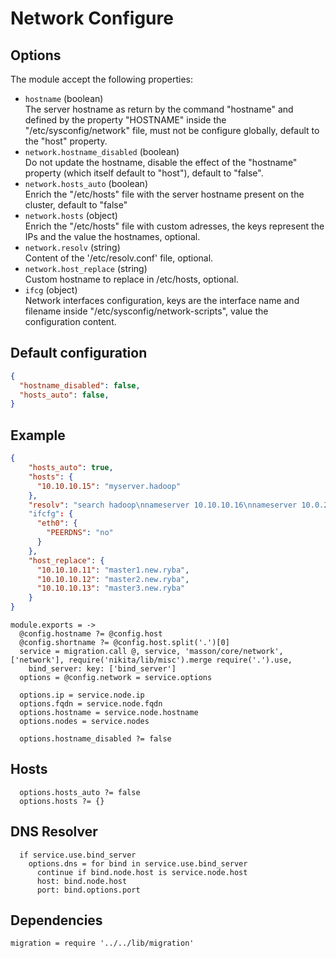
# Network Configure

## Options

The module accept the following properties:

*   `hostname` (boolean)   
    The server hostname as return by the command "hostname" and defined by the 
    property "HOSTNAME" inside the "/etc/sysconfig/network" file, must not be 
    configure globally, default to the "host" property.   
*   `network.hostname_disabled` (boolean)   
    Do not update the hostname, disable the effect of the
    "hostname" property (which itself default to "host"), 
    default to "false".   
*   `network.hosts_auto` (boolean)   
    Enrich the "/etc/hosts" file with the server hostname present on 
    the cluster, default to "false"   
*   `network.hosts` (object)   
    Enrich the "/etc/hosts" file with custom adresses, the keys represent the 
    IPs and the value the hostnames, optional.   
*   `network.resolv` (string)   
    Content of the '/etc/resolv.conf' file, optional.   
*   `network.host_replace` (string)   
    Custom hostname to replace in /etc/hosts, optional.   
*   `ifcg` (object)   
    Network interfaces configuration, keys are the interface name and filename 
    inside "/etc/sysconfig/network-scripts", value the configuration content.

## Default configuration

```json
{
  "hostname_disabled": false,
  "hosts_auto": false,
}
```

## Example

```json
{
    "hosts_auto": true,
    "hosts": {
      "10.10.10.15": "myserver.hadoop"
    },
    "resolv": "search hadoop\nnameserver 10.10.10.16\nnameserver 10.0.2.3"
    "ifcfg": {
      "eth0": {
        "PEERDNS": "no"
      }
    },
    "host_replace": {
      "10.10.10.11": "master1.new.ryba",
      "10.10.10.12": "master2.new.ryba",
      "10.10.10.13": "master3.new.ryba"
    }
}
```

    module.exports = ->
      @config.hostname ?= @config.host
      @config.shortname ?= @config.host.split('.')[0]
      service = migration.call @, service, 'masson/core/network', ['network'], require('nikita/lib/misc').merge require('.').use,
        bind_server: key: ['bind_server']
      options = @config.network = service.options
      
      options.ip = service.node.ip
      options.fqdn = service.node.fqdn
      options.hostname = service.node.hostname
      options.nodes = service.nodes
      
      options.hostname_disabled ?= false
      
## Hosts

      options.hosts_auto ?= false
      options.hosts ?= {}

## DNS Resolver

      if service.use.bind_server
        options.dns = for bind in service.use.bind_server
          continue if bind.node.host is service.node.host
          host: bind.node.host
          port: bind.options.port

## Dependencies

    migration = require '../../lib/migration'
